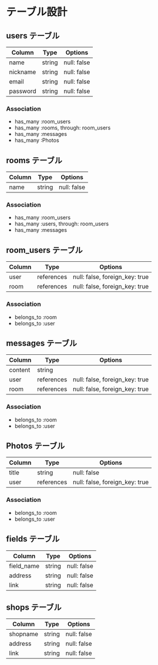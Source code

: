 # テーブル設計

## users テーブル

| Column   | Type   | Options     |
| -------- | ------ | ----------- |
| name     | string | null: false |
| nickname | string | null: false |
| email    | string | null: false |
| password | string | null: false |

### Association

- has_many :room_users
- has_many :rooms, through: room_users
- has_many :messages 
- has_many :Photos

## rooms テーブル

| Column | Type   | Options     |
| ------ | ------ | ----------- |
| name   | string | null: false |

### Association

- has_many :room_users
- has_many :users, through: room_users
- has_many :messages

## room_users テーブル

| Column | Type       | Options                        |
| ------ | ---------- | ------------------------------ |
| user   | references | null: false, foreign_key: true |
| room   | references | null: false, foreign_key: true |

### Association

- belongs_to :room
- belongs_to :user

## messages テーブル

| Column  | Type       | Options                        |
| ------- | ---------- | ------------------------------ |
| content | string     |                                |
| user    | references | null: false, foreign_key: true |
| room    | references | null: false, foreign_key: true |

### Association

- belongs_to :room
- belongs_to :user

## Photos テーブル

| Column  | Type       | Options                        |
| ------- | ---------- | ------------------------------ |
| title   | string     | null: false                    |
| user    | references | null: false, foreign_key: true |

### Association

- belongs_to :room
- belongs_to :user

## fields テーブル

| Column     | Type   | Options     |
| ---------- | ------ | ----------- |
| field_name | string | null: false |
| address    | string | null: false |
| link       | string | null: false |

## shops テーブル

| Column     | Type   | Options     |
| ---------- | ------ | ----------- |
| shopname   | string | null: false |
| address    | string | null: false |
| link       | string | null: false |